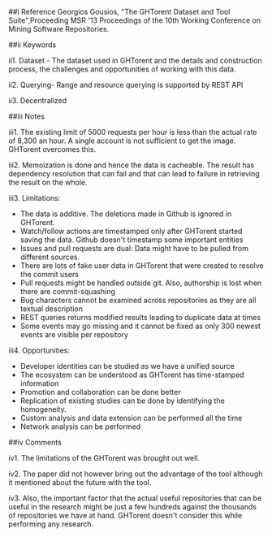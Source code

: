 ##i Reference
Georgios Gousios, "The GHTorent Dataset and Tool Suite",Proceeding MSR '13 Proceedings of the 10th Working Conference on Mining Software Repositories.

##ii Keywords

ii1. Dataset - The dataset used in GHTorent and the details and construction process, the challenges and opportunities of working with this data. 

ii2. Querying- Range and resource querying is supported by REST API  

ii3. Decentralized

##iii Notes

iii1. The existing limit of 5000 requests per hour is less than the actual rate of 8,300 an hour. A single account is not sufficient to get the image. GHTorent overcomes this. 

iii2. Memoization is done and hence the data is cacheable. The result has dependency resolution that can fail and that can lead to failure in retrieving the result on the whole.

iii3. Limitations:
  - The data is additive. The deletions made in Github is ignored in GHTorent.
  - Watch/follow actions are timestamped only after GHTorent started saving the data. Github doesn't timestamp some important entities
  - Issues and pull requests are dual: Data might have to be pulled from different sources.
  - There are lots of fake user data in GHTorent that were created to resolve the commit users
  - Pull requests might be handled outside git. Also, authorship is lost when there are commit-squashing
  - Bug characters cannot be examined across repositories as they are all textual description
  - REST queries returns modified results leading to duplicate data at times
  - Some events may go missing and it cannot be fixed as only 300 newest events are visible per repository
  
iii4. Opportunities:
  - Developer identities can be studied as we have a unified source
  - The ecosystem can be understood as GHTorent has time-stamped information
  - Promotion and collaboration can be done better 
  - Replication of existing studies can be done by identifying the homogeneity.
  - Custom analysis and data extension can be performed all the time
  - Network analysis can be performed 

##iv Comments

iv1. The limitations of the GHTorent was brought out well. 

iv2. The paper did not however bring out the advantage of the tool although it mentioned about the future with the tool.

iv3. Also, the important factor that the actual useful repositories that can be useful in the research might be just a few hundreds against the thousands of repositories we have at hand. GHTorent doesn't consider this while performing any research.
